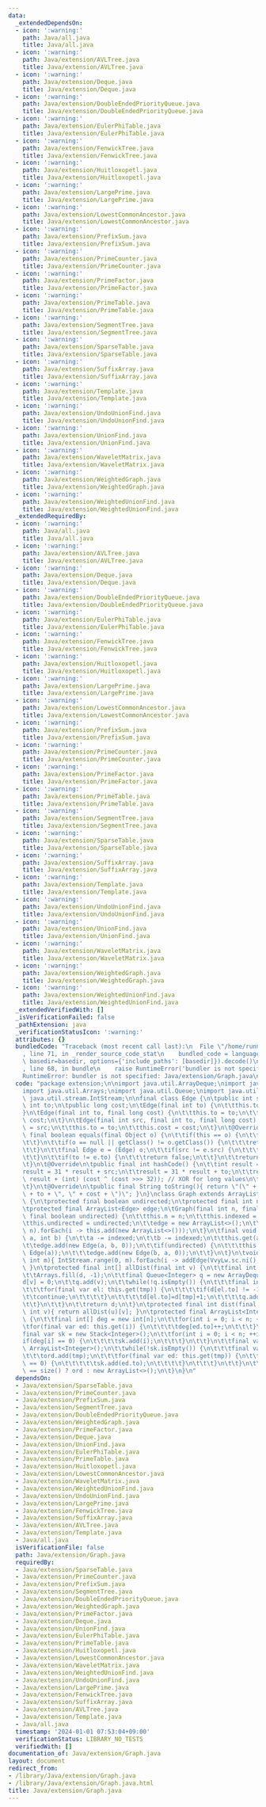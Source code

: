 ```yaml
---
data:
  _extendedDependsOn:
  - icon: ':warning:'
    path: Java/all.java
    title: Java/all.java
  - icon: ':warning:'
    path: Java/extension/AVLTree.java
    title: Java/extension/AVLTree.java
  - icon: ':warning:'
    path: Java/extension/Deque.java
    title: Java/extension/Deque.java
  - icon: ':warning:'
    path: Java/extension/DoubleEndedPriorityQueue.java
    title: Java/extension/DoubleEndedPriorityQueue.java
  - icon: ':warning:'
    path: Java/extension/EulerPhiTable.java
    title: Java/extension/EulerPhiTable.java
  - icon: ':warning:'
    path: Java/extension/FenwickTree.java
    title: Java/extension/FenwickTree.java
  - icon: ':warning:'
    path: Java/extension/Huitloxopetl.java
    title: Java/extension/Huitloxopetl.java
  - icon: ':warning:'
    path: Java/extension/LargePrime.java
    title: Java/extension/LargePrime.java
  - icon: ':warning:'
    path: Java/extension/LowestCommonAncestor.java
    title: Java/extension/LowestCommonAncestor.java
  - icon: ':warning:'
    path: Java/extension/PrefixSum.java
    title: Java/extension/PrefixSum.java
  - icon: ':warning:'
    path: Java/extension/PrimeCounter.java
    title: Java/extension/PrimeCounter.java
  - icon: ':warning:'
    path: Java/extension/PrimeFactor.java
    title: Java/extension/PrimeFactor.java
  - icon: ':warning:'
    path: Java/extension/PrimeTable.java
    title: Java/extension/PrimeTable.java
  - icon: ':warning:'
    path: Java/extension/SegmentTree.java
    title: Java/extension/SegmentTree.java
  - icon: ':warning:'
    path: Java/extension/SparseTable.java
    title: Java/extension/SparseTable.java
  - icon: ':warning:'
    path: Java/extension/SuffixArray.java
    title: Java/extension/SuffixArray.java
  - icon: ':warning:'
    path: Java/extension/Template.java
    title: Java/extension/Template.java
  - icon: ':warning:'
    path: Java/extension/UndoUnionFind.java
    title: Java/extension/UndoUnionFind.java
  - icon: ':warning:'
    path: Java/extension/UnionFind.java
    title: Java/extension/UnionFind.java
  - icon: ':warning:'
    path: Java/extension/WaveletMatrix.java
    title: Java/extension/WaveletMatrix.java
  - icon: ':warning:'
    path: Java/extension/WeightedGraph.java
    title: Java/extension/WeightedGraph.java
  - icon: ':warning:'
    path: Java/extension/WeightedUnionFind.java
    title: Java/extension/WeightedUnionFind.java
  _extendedRequiredBy:
  - icon: ':warning:'
    path: Java/all.java
    title: Java/all.java
  - icon: ':warning:'
    path: Java/extension/AVLTree.java
    title: Java/extension/AVLTree.java
  - icon: ':warning:'
    path: Java/extension/Deque.java
    title: Java/extension/Deque.java
  - icon: ':warning:'
    path: Java/extension/DoubleEndedPriorityQueue.java
    title: Java/extension/DoubleEndedPriorityQueue.java
  - icon: ':warning:'
    path: Java/extension/EulerPhiTable.java
    title: Java/extension/EulerPhiTable.java
  - icon: ':warning:'
    path: Java/extension/FenwickTree.java
    title: Java/extension/FenwickTree.java
  - icon: ':warning:'
    path: Java/extension/Huitloxopetl.java
    title: Java/extension/Huitloxopetl.java
  - icon: ':warning:'
    path: Java/extension/LargePrime.java
    title: Java/extension/LargePrime.java
  - icon: ':warning:'
    path: Java/extension/LowestCommonAncestor.java
    title: Java/extension/LowestCommonAncestor.java
  - icon: ':warning:'
    path: Java/extension/PrefixSum.java
    title: Java/extension/PrefixSum.java
  - icon: ':warning:'
    path: Java/extension/PrimeCounter.java
    title: Java/extension/PrimeCounter.java
  - icon: ':warning:'
    path: Java/extension/PrimeFactor.java
    title: Java/extension/PrimeFactor.java
  - icon: ':warning:'
    path: Java/extension/PrimeTable.java
    title: Java/extension/PrimeTable.java
  - icon: ':warning:'
    path: Java/extension/SegmentTree.java
    title: Java/extension/SegmentTree.java
  - icon: ':warning:'
    path: Java/extension/SparseTable.java
    title: Java/extension/SparseTable.java
  - icon: ':warning:'
    path: Java/extension/SuffixArray.java
    title: Java/extension/SuffixArray.java
  - icon: ':warning:'
    path: Java/extension/Template.java
    title: Java/extension/Template.java
  - icon: ':warning:'
    path: Java/extension/UndoUnionFind.java
    title: Java/extension/UndoUnionFind.java
  - icon: ':warning:'
    path: Java/extension/UnionFind.java
    title: Java/extension/UnionFind.java
  - icon: ':warning:'
    path: Java/extension/WaveletMatrix.java
    title: Java/extension/WaveletMatrix.java
  - icon: ':warning:'
    path: Java/extension/WeightedGraph.java
    title: Java/extension/WeightedGraph.java
  - icon: ':warning:'
    path: Java/extension/WeightedUnionFind.java
    title: Java/extension/WeightedUnionFind.java
  _extendedVerifiedWith: []
  _isVerificationFailed: false
  _pathExtension: java
  _verificationStatusIcon: ':warning:'
  attributes: {}
  bundledCode: "Traceback (most recent call last):\n  File \"/home/runner/.local/lib/python3.10/site-packages/onlinejudge_verify/documentation/build.py\"\
    , line 71, in _render_source_code_stat\n    bundled_code = language.bundle(stat.path,\
    \ basedir=basedir, options={'include_paths': [basedir]}).decode()\n  File \"/home/runner/.local/lib/python3.10/site-packages/onlinejudge_verify/languages/user_defined.py\"\
    , line 68, in bundle\n    raise RuntimeError('bundler is not specified: {}'.format(str(path)))\n\
    RuntimeError: bundler is not specified: Java/extension/Graph.java\n"
  code: "package extension;\n\nimport java.util.ArrayDeque;\nimport java.util.ArrayList;\n\
    import java.util.Arrays;\nimport java.util.Queue;\nimport java.util.Stack;\nimport\
    \ java.util.stream.IntStream;\n\nfinal class Edge {\n\tpublic int src;\n\tpublic\
    \ int to;\n\tpublic long cost;\n\tEdge(final int to) {\n\t\tthis.to = to;\n\t\
    }\n\tEdge(final int to, final long cost) {\n\t\tthis.to = to;\n\t\tthis.cost =\
    \ cost;\n\t}\n\tEdge(final int src, final int to, final long cost) {\n\t\tthis.src\
    \ = src;\n\t\tthis.to = to;\n\t\tthis.cost = cost;\n\t}\n\t@Override\n\tpublic\
    \ final boolean equals(final Object o) {\n\t\tif(this == o) {\n\t\t\treturn true;\n\
    \t\t}\n\t\tif(o == null || getClass() != o.getClass()) {\n\t\t\treturn false;\n\
    \t\t}\n\t\tfinal Edge e = (Edge) o;\n\t\tif(src != e.src) {\n\t\t\treturn false;\n\
    \t\t}\n\t\tif(to != e.to) {\n\t\t\treturn false;\n\t\t}\n\t\treturn cost == e.cost;\n\
    \t}\n\t@Override\n\tpublic final int hashCode() {\n\t\tint result = 17;\n\t\t\
    result = 31 * result + src;\n\t\tresult = 31 * result + to;\n\t\tresult = 31 *\
    \ result + (int) (cost ^ (cost >>> 32)); // XOR for long values\n\t\treturn result;\n\
    \t}\n\t@Override\n\tpublic final String toString(){ return \"(\" + src + \", \"\
    \ + to + \", \" + cost + \")\"; }\n}\nclass Graph extends ArrayList<ArrayList<Edge>>\
    \ {\n\tprotected final boolean undirected;\n\tprotected final int n, indexed;\n\
    \tprotected final ArrayList<Edge> edge;\n\tGraph(final int n, final int indexed,\
    \ final boolean undirected) {\n\t\tthis.n = n;\n\t\tthis.indexed = indexed;\n\t\
    \tthis.undirected = undirected;\n\t\tedge = new ArrayList<>();\n\t\tIntStream.range(0,\
    \ n).forEach(i -> this.add(new ArrayList<>()));\n\t}\n\tfinal void addEdge(int\
    \ a, int b) {\n\t\ta -= indexed;\n\t\tb -= indexed;\n\t\tthis.get(a).add(new Edge(b));\n\
    \t\tedge.add(new Edge(a, b, 0));\n\t\tif(undirected) {\n\t\t\tthis.get(b).add(new\
    \ Edge(a));\n\t\t\tedge.add(new Edge(b, a, 0));\n\t\t}\n\t}\n\tvoid input(final\
    \ int m){ IntStream.range(0, m).forEach(i -> addEdge(VvyLw.sc.ni(), VvyLw.sc.ni()));\
    \ }\n\tprotected final int[] allDist(final int v) {\n\t\tfinal int[] d = new int[n];\n\
    \t\tArrays.fill(d, -1);\n\t\tfinal Queue<Integer> q = new ArrayDeque<>();\n\t\t\
    d[v] = 0;\n\t\tq.add(v);\n\t\twhile(!q.isEmpty()) {\n\t\t\tfinal int tmp = q.poll();\n\
    \t\t\tfor(final var el: this.get(tmp)) {\n\t\t\t\tif(d[el.to] != -1) {\n\t\t\t\
    \t\tcontinue;\n\t\t\t\t}\n\t\t\t\td[el.to]=d[tmp]+1;\n\t\t\t\tq.add(el.to);\n\t\
    \t\t}\n\t\t}\n\t\treturn d;\n\t}\n\tprotected final int dist(final int u, final\
    \ int v){ return allDist(u)[v]; }\n\tprotected final ArrayList<Integer> topologicalSort()\
    \ {\n\t\tfinal int[] deg = new int[n];\n\t\tfor(int i = 0; i < n; ++i) {\n\t\t\
    \tfor(final var ed: this.get(i)) {\n\t\t\t\tdeg[ed.to]++;\n\t\t\t}\n\t\t}\n\t\t\
    final var sk = new Stack<Integer>();\n\t\tfor(int i = 0; i < n; ++i) {\n\t\t\t\
    if(deg[i] == 0) {\n\t\t\t\tsk.add(i);\n\t\t\t}\n\t\t}\n\t\tfinal var ord = new\
    \ ArrayList<Integer>();\n\t\twhile(!sk.isEmpty()) {\n\t\t\tfinal var tmp = sk.pop();\n\
    \t\t\tord.add(tmp);\n\t\t\tfor(final var ed: this.get(tmp)) {\n\t\t\t\tif(--deg[ed.to]\
    \ == 0) {\n\t\t\t\t\tsk.add(ed.to);\n\t\t\t\t}\n\t\t\t}\n\t\t}\n\t\treturn ord.size()\
    \ == size() ? ord : new ArrayList<>();\n\t}\n}\n"
  dependsOn:
  - Java/extension/SparseTable.java
  - Java/extension/PrimeCounter.java
  - Java/extension/PrefixSum.java
  - Java/extension/SegmentTree.java
  - Java/extension/DoubleEndedPriorityQueue.java
  - Java/extension/WeightedGraph.java
  - Java/extension/PrimeFactor.java
  - Java/extension/Deque.java
  - Java/extension/UnionFind.java
  - Java/extension/EulerPhiTable.java
  - Java/extension/PrimeTable.java
  - Java/extension/Huitloxopetl.java
  - Java/extension/LowestCommonAncestor.java
  - Java/extension/WaveletMatrix.java
  - Java/extension/WeightedUnionFind.java
  - Java/extension/UndoUnionFind.java
  - Java/extension/LargePrime.java
  - Java/extension/FenwickTree.java
  - Java/extension/SuffixArray.java
  - Java/extension/AVLTree.java
  - Java/extension/Template.java
  - Java/all.java
  isVerificationFile: false
  path: Java/extension/Graph.java
  requiredBy:
  - Java/extension/SparseTable.java
  - Java/extension/PrimeCounter.java
  - Java/extension/PrefixSum.java
  - Java/extension/SegmentTree.java
  - Java/extension/DoubleEndedPriorityQueue.java
  - Java/extension/WeightedGraph.java
  - Java/extension/PrimeFactor.java
  - Java/extension/Deque.java
  - Java/extension/UnionFind.java
  - Java/extension/EulerPhiTable.java
  - Java/extension/PrimeTable.java
  - Java/extension/Huitloxopetl.java
  - Java/extension/LowestCommonAncestor.java
  - Java/extension/WaveletMatrix.java
  - Java/extension/WeightedUnionFind.java
  - Java/extension/UndoUnionFind.java
  - Java/extension/LargePrime.java
  - Java/extension/FenwickTree.java
  - Java/extension/SuffixArray.java
  - Java/extension/AVLTree.java
  - Java/extension/Template.java
  - Java/all.java
  timestamp: '2024-01-01 07:53:04+09:00'
  verificationStatus: LIBRARY_NO_TESTS
  verifiedWith: []
documentation_of: Java/extension/Graph.java
layout: document
redirect_from:
- /library/Java/extension/Graph.java
- /library/Java/extension/Graph.java.html
title: Java/extension/Graph.java
---
```


